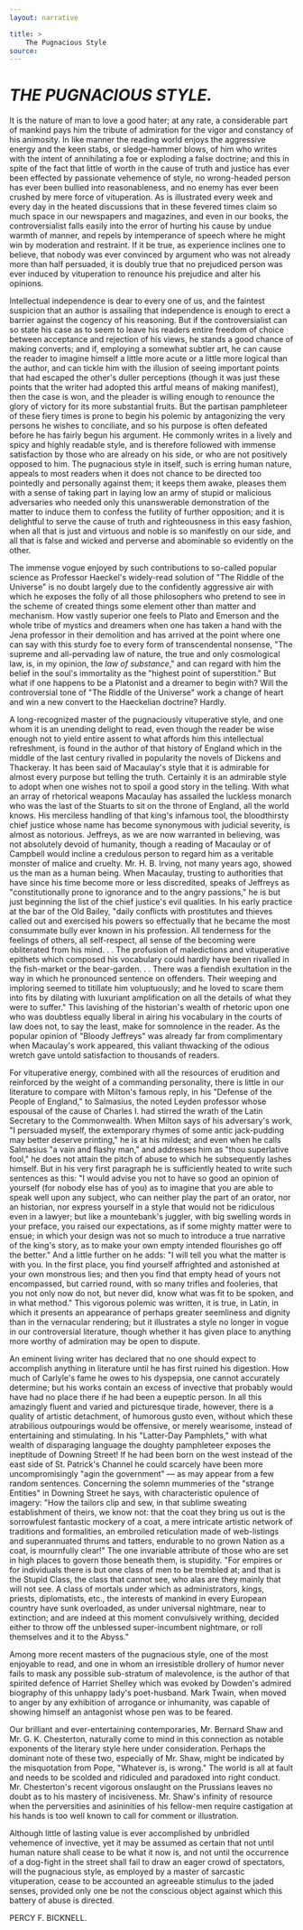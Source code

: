 ```yaml
---
layout: narrative

title: >
    The Pugnacious Style
source: 
---
```


       	 
# *THE PUGNACIOUS STYLE.*

  It is the nature of man to love a good hater; at any rate, a considerable part of mankind pays him the tribute of admiration for the vigor and constancy of his animosity.  In like manner the reading world enjoys the aggressive energy and the keen stabs, or sledge-hammer blows, of him who writes with the intent of annihilating a foe or exploding a false doctrine; and this in spite of the fact that little of worth in the cause of truth and justice has ever been effected by passionate vehemence of style, no wrong-headed person has ever been bullied into reasonableness, and no enemy has ever been crushed by mere force of vituperation.  As is illustrated every week and every day in the heated discussions that in these fevered times claim so much space in our newspapers and magazines, and even in our books, the controversialist falls easily into the error of hurting his cause by undue warmth of manner, and repels by intemperance of speech where he might win by moderation and restraint.  If it be true, as experience inclines one to believe, that nobody was ever convinced by argument who was not already more than half persuaded, it is doubly true that no prejudiced person was ever induced by vituperation to renounce his prejudice and alter his opinions.  

Intellectual independence is dear to every one of us, and the faintest suspicion that an author is assailing that independence is enough to erect a barrier against the cogency of his reasoning.  But if the controversialist can so state his case as to seem to leave his readers entire freedom of choice between acceptance and rejection of his views, he stands a good chance of making converts; and if, employing a somewhat subtler art, he can cause the reader to imagine himself a little more acute or a little more logical than the author, and can tickle him with the illusion of seeing important points that had escaped the other's duller perceptions (though it was just these points that the writer had adopted this artful means of making manifest), then the case is won, and the pleader is willing enough to renounce the glory of victory for its more substantial fruits.       But the partisan pamphleteer of these fiery times is prone to begin his polemic by antagonizing the very persons he wishes to conciliate, and so his purpose is often defeated before he has fairly begun his argument.  He commonly writes in a lively and spicy and highly readable style, and is therefore followed with immense satisfaction by those who are already on his side, or who are not positively opposed to him.  The pugnacious style in itself, such is erring human nature, appeals to most readers when it does not chance to be directed too pointedly and personally against them; it keeps them awake, pleases them with a sense of taking part in laying low an army of stupid or malicious adversaries who needed only this unanswerable demonstration of the matter to induce them to confess the futility of further opposition; and it is delightful to serve the cause of truth and righteousness in this easy fashion, when all that is just and virtuous and noble is so manifestly on our side, and all that is false and wicked and perverse and abominable so evidently on the other.  

The immense vogue enjoyed by such contributions to so-called popular science as Professor Haeckel's widely-read solution of "The Riddle of the Universe" is no doubt largely due to the confidently aggressive air with which he exposes the folly of all those philosophers who pretend to see in the scheme of created things some element other than matter and mechanism.  How vastly superior one feels to Plato and Emerson and the whole tribe of mystics and dreamers when one has taken a hand with the Jena professor in their demolition and has arrived at the point where one can say with this sturdy foe to every form of transcendental nonsense, "The supreme and all-pervading law of nature, the true and only cosmological law, is, in my opinion, the *law of substance*," and can regard with him the belief in the soul's immortality as the "highest point of superstition."  But what if one happens to be a Platonist and a dreamer to begin with?  Will the controversial tone of "The Riddle of the Universe" work a change of heart and win a new convert to the Haeckelian doctrine?  Hardly.  

A long-recognized master of the pugnaciously vituperative style, and one whom it is an unending delight to read, even though the reader be wise enough not to yield entire assent to what affords him this intellectual refreshment, is found in the author of that history of England which in the middle of the last century rivalled in popularity the novels of Dickens and Thackeray.  It has been said of Macaulay's style that it is admirable for almost every purpose but telling the truth.  Certainly it is an admirable style to adopt when one wishes not to spoil a good story in the telling.  With what an array of rhetorical weapons Macaulay has assailed the luckless monarch who was the last of the Stuarts to sit on the throne of England, all the world knows.  His merciless handling of that king's infamous tool, the bloodthirsty chief justice whose name has become synonymous with judicial severity, is almost as notorious. Jeffreys, as we are now warranted in believing, was not absolutely devoid of humanity, though a reading of Macaulay or of Campbell would incline a credulous person to regard him as a veritable monster of malice and cruelty.  Mr. H. B. Irving, not many years ago, showed us the man as a human being.  When Macaulay, trusting to authorities that have since his time become more or less discredited, speaks of Jeffreys as "constitutionally prone to ignorance and to the angry passions," he is but just beginning the list of the chief justice's evil qualities.  In his early practice at the bar of the Old Bailey, "daily conflicts with prostitutes and thieves called out and exercised his powers so effectually that he became the most consummate bully ever known in his profession.  All tenderness for the feelings of others, all self-respect, all sense of the becoming were obliterated from his mind. . .  The profusion of maledictions and vituperative epithets which composed his vocabulary could hardly have been rivalled in the fish-market or the bear-garden. . .  There was a fiendish exultation in the way in which he pronounced sentence on offenders.  Their weeping and imploring seemed to titillate him voluptuously; and he loved to scare them into fits by dilating with luxuriant amplification on all the details of what they were to suffer."  This lavishing of the historian's wealth of rhetoric upon one who was doubtless equally liberal in airing his vocabulary in the courts of law does not, to say the least, make for somnolence in the reader.  As the popular opinion of "Bloody Jeffreys" was already far from complimentary when Macaulay's work appeared, this valiant thwacking of the odious wretch gave untold satisfaction to thousands of readers.        

For vituperative energy, combined with all the resources of erudition and reinforced by the weight of a commanding personality, there is little in our literature to compare with Milton's famous reply, in his "Defense of the People of England," to Salmasius, the noted Leyden professor whose espousal of the cause of Charles I. had stirred the wrath of the Latin Secretary to the Commonwealth.  When Milton says of his adversary's work, "I persuaded myself, the extemporary rhymes of some antic jack-pudding may better deserve printing," he is at his mildest; and even when he calls Salmasius "a vain and flashy man," and addresses him as "thou superlative fool," he does not attain the pitch of abuse to which he subsequently lashes himself.  But in his very first paragraph he is sufficiently heated to write such sentences as this: "I would advise you not to have so good an opinion of yourself (for nobody else has of you) as to imagine that you are able to speak well upon any subject, who can neither play the part of an orator, nor an historian, nor express yourself in a style that would not be ridiculous even in a lawyer; but like a mountebank's juggler, with big swelling words in your preface, you raised our expectations, as if some mighty matter were to ensue; in which your design was not so much to introduce a true narrative of the king's story, as to make your own empty intended flourishes go off the better."  And a little further on he adds: "I will tell you what the matter is with you.  In the first place, you find yourself affrighted and astonished at your own monstrous lies; and then you find that empty head of yours not encompassed, but carried round, with so many trifles and fooleries, that you not only now do not, but never did, know what was fit to be spoken, and in what method."  This vigorous polemic was written, it is true, in Latin, in which it presents an appearance of perhaps greater seemliness and dignity than in the vernacular rendering; but it illustrates a style no longer in vogue in our controversial literature, though whether it has given place to anything more worthy of admiration may be open to dispute.  

An eminent living writer has declared that no one should expect to accomplish anything in literature until he has first ruined his digestion.  How much of Carlyle's fame he owes to his dyspepsia, one cannot accurately determine; but his works contain an excess of invective that probably would have had no place there if he had been a eupeptic person.  In all this amazingly fluent and varied and picturesque tirade, however, there is a quality of artistic detachment, of humorous gusto even, without which these atrabilious outpourings would be offensive, or merely wearisome, instead of entertaining and stimulating.  In his "Latter-Day Pamphlets," with what wealth of disparaging language the doughty pamphleteer exposes the ineptitude of Downing Street!  If he had been born on the west instead of the east side of St. Patrick's Channel he could scarcely have been more uncompromisingly "agin the government" — as may appear from a few random sentences. Concerning the solemn mummeries of the "strange Entities" in Downing Street he says, with characteristic opulence of imagery: "How the tailors clip and sew, in that sublime sweating establishment of theirs, we know not: that the coat they bring us out is the sorrowfulest fantastic mockery of a coat, a mere intricate artistic network of traditions and formalities, an embroiled reticulation made of web-listings and superannuated thrums and tatters, endurable to no grown Nation as a coat, is mournfully clear!"  The one invariable attribute of those who are set in high places to govern those beneath them, is stupidity.  "For empires or for individuals there is but one class of men to be trembled at; and that is the Stupid Class, the class that cannot see, who alas are they mainly that will not see.  A class of mortals under which as administrators, kings, priests, diplomatists, etc., the interests of mankind in every European country have sunk overloaded, as under universal nightmare, near to extinction; and are indeed at this moment convulsively writhing, decided either to throw off the unblessed super-incumbent nightmare, or roll themselves and it to the Abyss."  

Among more recent masters of the pugnacious style, one of the most enjoyable to read, and one in whom an irresistible drollery of humor never fails to mask any possible sub-stratum of malevolence, is the author of that spirited defence of Harriet Shelley which was evoked by Dowden's admired biography of this unhappy lady's poet-husband.  Mark Twain, when moved to anger by any exhibition of arrogance or inhumanity, was capable of showing himself an antagonist whose pen was to be feared.       

Our brilliant and ever-entertaining contemporaries, Mr. Bernard Shaw and Mr. G. K. Chesterton, naturally come to mind in this connection as notable exponents of the literary style here under consideration.  Perhaps the dominant note of these two, especially of Mr. Shaw, might be indicated by the misquotation from Pope, "Whatever is, is wrong."  The world is all at fault and needs to be scolded and ridiculed and paradoxed into right conduct.  Mr. Chesterton's recent vigorous onslaught on the Prussians leaves no doubt as to his mastery of incisiveness.  Mr. Shaw's infinity of resource when the perversities and asininities of his fellow-men require castigation at his hands is too well known to call for comment or illustration.  

Although little of lasting value is ever accomplished by unbridled vehemence of invective, yet it may be assumed as certain that not until human nature shall cease to be what it now is, and not until the occurrence of a dog-fight in the street shall fail to draw an eager crowd of spectators, will the pugnacious style, as employed by a master of sarcastic vituperation, cease to be accounted an agreeable stimulus to the jaded senses, provided only one be not the conscious object against which this battery of abuse is directed.

  PERCY F. BICKNELL.      
